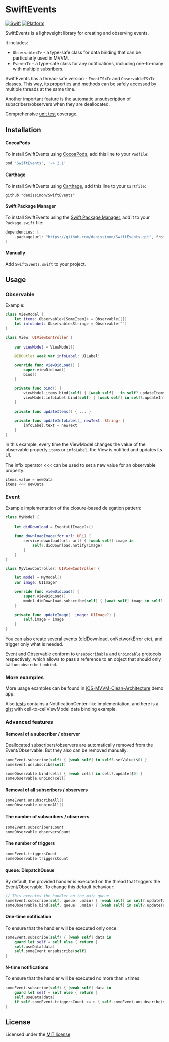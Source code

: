 SwiftEvents
===========

[![Swift](https://img.shields.io/badge/Swift-5-orange.svg?style=flat)](https://swift.org)
[![Platform](https://img.shields.io/badge/platform-iOS%20%7C%20macOS%20%7C%20watchOS%20%7C%20tvOS%20%7C%20Linux-lightgrey.svg)](https://developer.apple.com/swift/)

SwiftEvents is a lightweight library for creating and observing events.

It includes:
* `Observable<T>` - a type-safe class for data binding that can be particularly used in MVVM.
* `Event<T>` - a type-safe class for any notifications, including one-to-many with multiple subsribers.

SwiftEvents has a thread-safe version - `EventTS<T>` and `ObservableTS<T>` classes. This way, its properties and methods can be safely accessed by multiple threads at the same time.

Another important feature is the automatic unsubscription of subscribers/observers when they are deallocated.

Comprehensive [unit test](https://github.com/denissimon/SwiftEvents/blob/master/Tests/SwiftEventsTests) coverage.

Installation
------------

#### CocoaPods

To install SwiftEvents using [CocoaPods](https://cocoapods.org), add this line to your `Podfile`:

```ruby
pod 'SwiftEvents', '~> 2.1'
```

#### Carthage

To install SwiftEvents using [Carthage](https://github.com/Carthage/Carthage), add this line to your `Cartfile`:

```
github "denissimon/SwiftEvents"
```

#### Swift Package Manager

To install SwiftEvents using the [Swift Package Manager](https://swift.org/package-manager), add it to your `Package.swift` file:

```swift
dependencies: [
    .package(url: "https://github.com/denissimon/SwiftEvents.git", from: "2.1")
]
```

#### Manually

Add `SwiftEvents.swift` to your project.

Usage
-----

### Observable

Example:

```swift
class ViewModel {
    let items: Observable<[SomeItem]> = Observable([])
    let infoLabel: Observable<String> = Observable("")
}
```

```swift
class View: UIViewController {
    
    var viewModel = ViewModel()

    @IBOutlet weak var infoLabel: UILabel!

    override func viewDidLoad() {
        super.viewDidLoad()
        bind()
    }

    private func bind() {
        viewModel.items.bind(self) { [weak self] _ in self?.updateItems() }
        viewModel.infoLabel.bind(self) { [weak self] in self?.updateInfoLabel($0) }
    }

    private func updateItems() { ... }

    private func updateInfoLabel(_ newText: String) {
        infoLabel.text = newText
    }
}
```

In this example, every time the ViewModel changes the value of the observable property `items` or `infoLabel`, the View is notified and updates its UI.

The infix operator <<< can be used to set a new value for an observable property:

```swift
items.value = newData
items <<< newData
```

### Event

Example implementation of the closure-based delegation pattern:

```swift
class MyModel {
    
    let didDownload = Event<UIImage?>()
    
    func downloadImage(for url: URL) {
        service.download(url: url) { [weak self] image in
            self?.didDownload.notify(image)
        }
    }
}
```

```swift
class MyViewController: UIViewController {

    let model = MyModel()
    var image: UIImage?

    override func viewDidLoad() {
        super.viewDidLoad()
        model.didDownload.subscribe(self) { [weak self] image in self?.updateImage(image) }
    }
    
    private func updateImage(_ image: UIImage?) {
        self.image = image
    }
}
```

You can also create several events (didDownload, onNetworkError etc), and trigger only what is needed.

Event and Observable conform to `Unsubscribable` and `Unbindable` protocols respectively, which allows to pass a reference to an object that should only call `unsubscribe` / `unbind`.

### More examples

More usage examples can be found in [iOS-MVVM-Clean-Architecture](https://github.com/denissimon/iOS-MVVM-Clean-Architecture) demo app.

Also [tests](https://github.com/denissimon/SwiftEvents/blob/master/Tests/SwiftEventsTests/EventService.swift) contains a NotificationCenter-like implementation, and here is a [gist](https://gist.github.com/denissimon/3b8c5a02ad2ce5f290f3fbecdbfb2fda) with cell-to-cellViewModel data binding example.

### Advanced features

#### Removal of a subscriber / observer

Deallocated subscribers/observers are automatically removed from the Event/Observable. But they also can be removed manually:

```swift
someEvent.subscribe(self) { [weak self] in self?.setValue($0) }
someEvent.unsubscribe(self)

someObservable.bind(cell) { [weak cell] in cell?.update($0) }
someObservable.unbind(cell)
```

#### Removal of all subscribers / observers

```swift
someEvent.unsubscribeAll()
someObservable.unbindAll()
```

#### The number of subscribers / observers

```swift
someEvent.subscribersCount
someObservable.observersCount
```

#### The number of triggers

```swift
someEvent.triggersCount
someObservable.triggersCount
```

#### queue: DispatchQueue

By default, the provided handler is executed on the thread that triggers the Event/Observable. To change this default behaviour:

```swift
// This executes the handler on the main queue
someEvent.subscribe(self, queue: .main) { [weak self] in self?.updateTable($0) }
someObservable.bind(self, queue: .main) { [weak self] in self?.updateTable($0) }
```

#### One-time notification

To ensure that the handler will be executed only once:

```swift
someEvent.subscribe(self) { [weak self] data in
    guard let self = self else { return }
    self.useData(data)
    self.someEvent.unsubscribe(self)
}
```

#### N-time notifications

To ensure that the handler will be executed no more than `n` times:

```swift
someEvent.subscribe(self) { [weak self] data in
    guard let self = self else { return }
    self.useData(data)
    if self.someEvent.triggersCount >= n { self.someEvent.unsubscribe(self) }
}
```

License
-------

Licensed under the [MIT license](https://github.com/denissimon/SwiftEvents/blob/master/LICENSE)
